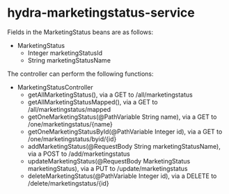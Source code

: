 # hydra-marketingstatus-service
Fields in the MarketingStatus beans are as follows:
* MarketingStatus
	* Integer marketingStatusId
	* String marketingStatusName

The controller can perform the following functions:
* MarketingStatusController
	* getAllMarketingStatus(), via a GET to /all/marketingstatus
	* getAllMarketingStatusMapped(), via a GET to /all/marketingstatus/mapped
	* getOneMarketingStatus(@PathVariable String name), via a GET to /one/marketingstatus/{name}
	* getOneMarketingStatusById(@PathVariable Integer id), via a GET to /one/marketingstatus/byid/{id}
	* addMarketingStatus(@RequestBody String marketingStatusName), via a POST to /add/marketingstatus
	* updateMarketingStatus(@RequestBody MarketingStatus marketingStatus), via a PUT to /update/marketingstatus
	* deleteMarketingStatus(@PathVariable Integer id), via a DELETE to /delete/marketingstatus/{id}
